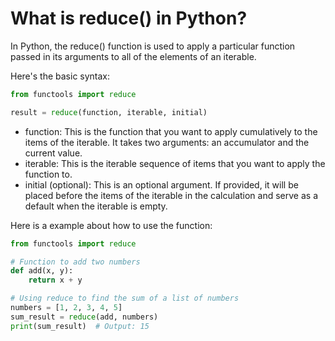 # What is reduce() in Python?

In Python, the reduce() function is used to apply a particular function passed in its arguments to all of the elements of an iterable.

Here's the basic syntax:

```python
from functools import reduce

result = reduce(function, iterable, initial)
```

- function: This is the function that you want to apply cumulatively to the items of the iterable. It takes two arguments: an accumulator and the current value.
- iterable: This is the iterable sequence of items that you want to apply the function to.
- initial (optional): This is an optional argument. If provided, it will be placed before the items of the iterable in the calculation and serve as a default when the iterable is empty.

Here is a example about how to use the function:

```python
from functools import reduce

# Function to add two numbers
def add(x, y):
    return x + y

# Using reduce to find the sum of a list of numbers
numbers = [1, 2, 3, 4, 5]
sum_result = reduce(add, numbers)
print(sum_result)  # Output: 15
```
